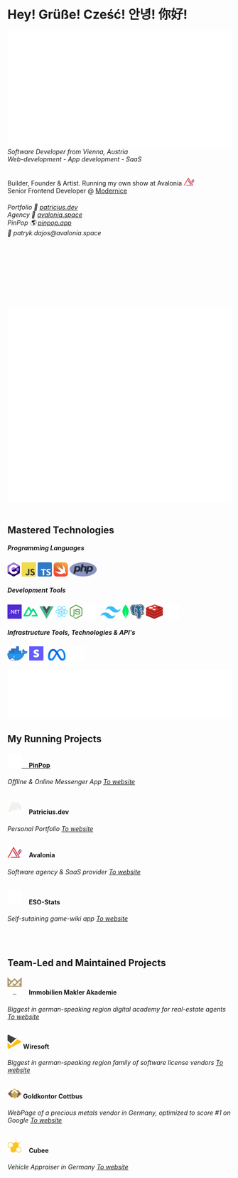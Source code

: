 # Hey! Grüße! Cześć! 안녕! 你好!
<div>
    <img align="left" src="/github-metrics.svg"/>
    <div align="left">
        <h6>
            Software Developer from Vienna, Austria<br/>
            Web-development - App development - SaaS
        </h6>
            </span>Builder, Founder & Artist. Running my own show at Avalonia <img width="24px" src="/avalonia_icon.png"/><span><br/>
            <span>Senior Frontend Developer @ <a href="https://modernice.design">Modernice</a></span>
        <h6>
            Portfolio 🐉 <a href="https://patricius.dev">patricius.dev</a><br/>
            Agency 🔺 <a href="https://avalonia.space">avalonia.space</a><br/>
            PinPop 🌎 <a href="https://www.google.com/url?g=https://pinpop.app" rel="dofollow">pinpop.app</a><br/>
            💌 patryk.dajos@avalonia.space
        </h6><br/><br/><br/><br/>
    </div>
</div>
            
<br/><br/>

<div>
    <img align="left" src="/metrics.plugin.achievements.compact.svg"/><br/>
    <img src="/metrics.plugin.isocalendar.svg"/>
</div>

<br/>

## Mastered Technologies
<div align="left">
    <div>
        <h5>Programming Languages</h5>
        <span>
            <img height="32px" src="/icons/csharp/csharp.svg"/> <img height="32px" src="/icons/js/js.svg"/> <img height="32px" src="/icons/ts/ts.svg"/> <img height="32px" src="/icons/swift/swift.svg"/> <img height="32px" src="/icons/php/php.svg"/>
        </span>
    </div>
    <div>
        <h5>Development Tools</h5>
        <span>
            <img height="32px" src="/icons/dotnet.png"/> <img height="32px" src="/icons/nuxtjs/nuxtjs.svg"/> <img height="28px" src="/icons/vuejs/vuejs.svg"/> <img height="32px" src="/icons/reactjs/reactjs.svg"/> <img height="32px" src="/icons/nodejs/nodejs.svg"/> <img height="32px" src="/icons/symfony.svg"/> <img height="28px" src="/icons/tailwind/tailwind.svg"/> <img height="32px" src="/icons/mongodb/mongodb.svg"/> <img height="32px" src="/icons/postgresql/postgresql.svg"/> 
            <img height="32px" src="/icons/redis/redis.svg"/> <img height="32px" src="/icons/prisma.svg"/>
        </span>
    </div>
    <div>
        <h5>Infrastructure Tools, Technologies & API's</h5>
        <span>
            <img height="32px" src="/icons/docker/docker.webp"/> <img height="32px" src="/icons/stripe/stripe.jpeg"/> <img height="26px" src="/icons/meta/meta.svg"/> <img height="32px" src="/icons/openai.svg"/>
        </span>
    </div>
</div>
<br/>

<img src="/metrics.plugin.languages.svg"/>

<br/>

## My Running Projects

<div>
    <h4><a href="https://www.google.de/url?g=https://pinpop.app" rel="dofollow"><img width="32px" src="/pinpop.png"/> ㅤPinPop</a></h4>
    <h6>Offline & Online Messenger App <a href="https://pinpop.app" rel="dofollow">To website</a></h6>
</div>

<div>
    <h4><img width="32px" src="/icons/patriciusdev.png"/>ㅤ Patricius.dev</h4>
    <h6>Personal Portfolio <a href="https://patricius.dev">To website</a></h6>
</div>

<div>
    <h4><img width="32px" src="/avalonia_icon.png"/>ㅤ Avalonia</h4>
    <h6>Software agency & SaaS provider <a href="https://avalonia.space">To website</a></h6>
</div>

<div>
    <h4><img width="32px" src="/eso-stats.png"/>ㅤ ESO-Stats</h4>
    <h6>Self-sutaining game-wiki app <a href="https://eso-stats.pro">To website</a></h6>
</div>

<br/>

## Team-Led and Maintained Projects

<div>
    <h4><img width="32px" src="/immobilien-makler-akademie.svg"/>ㅤ Immobilien Makler Akademie</h4>
    <h6>Biggest in german-speaking region digital academy for real-estate agents <a href="https://immobilien-makler-akademie.com">To website</a></h6>
</div>

<div>
    <h4><img width="32px" src="/wiresoft.png"/> Wiresoft</h4>
    <h6>Biggest in german-speaking region family of software license vendors <a href="https://www.wiresoft.com">To website</a></h6>
</div>

<div>
    <h4><img width="32px" src="/gkc.png"/> Goldkontor Cottbus</h4>
    <h6>WebPage of a precious metals vendor in Germany, optimized to score #1 on Google <a href="https://www.goldkontor-cottbus.de">To website</a></h6>
</div>

<div>
    <h4><img width="32px" src="/cubee.png"/> ㅤCubee</h4>
    <h6>Vehicle Appraiser in Germany <a href="https://cubee.expert">To website</a></h6>
</div>


